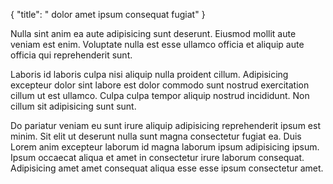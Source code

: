 {
  "title": " dolor amet ipsum consequat fugiat"
}

Nulla sint anim ea aute adipisicing sunt deserunt. Eiusmod mollit aute veniam est enim. Voluptate nulla est esse ullamco officia et aliquip aute officia qui reprehenderit sunt.

Laboris id laboris culpa nisi aliquip nulla proident cillum. Adipisicing excepteur dolor sint labore est dolor commodo sunt nostrud exercitation cillum ut est ullamco. Culpa culpa tempor aliquip nostrud incididunt. Non cillum sit adipisicing sunt sunt.

Do pariatur veniam eu sunt irure aliquip adipisicing reprehenderit ipsum est minim. Sit elit ut deserunt nulla sunt magna consectetur fugiat ea. Duis Lorem anim excepteur laborum id magna laborum ipsum adipisicing ipsum. Ipsum occaecat aliqua et amet in consectetur irure laborum consequat. Adipisicing amet amet consequat aliqua esse esse ipsum consectetur amet.